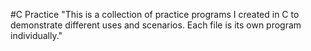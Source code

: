 #C Practice
"This is a collection of practice programs I created in C to demonstrate different uses and scenarios. Each file is its own program individually."
